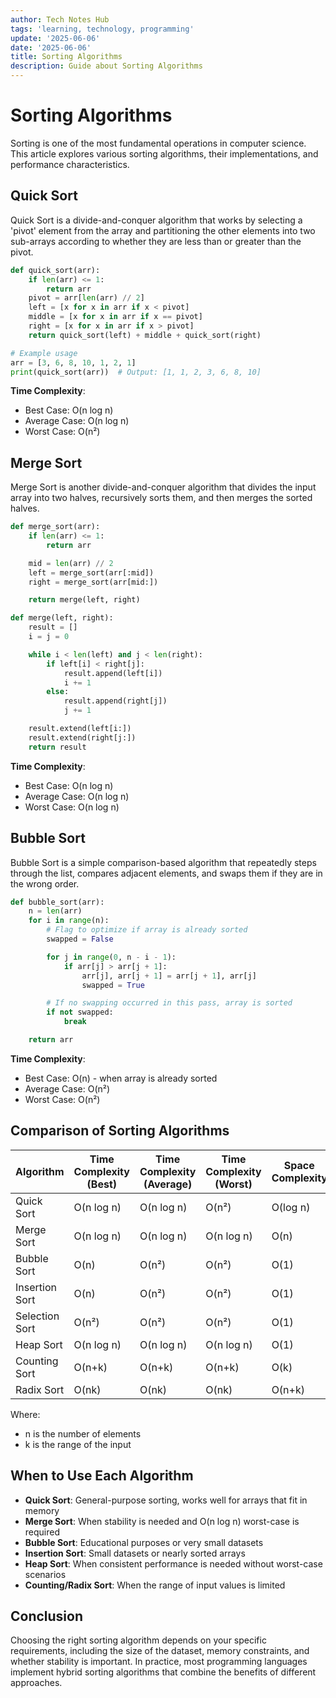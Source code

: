 ```yaml
---
author: Tech Notes Hub
tags: 'learning, technology, programming'
update: '2025-06-06'
date: '2025-06-06'
title: Sorting Algorithms
description: Guide about Sorting Algorithms
---
```

# Sorting Algorithms

Sorting is one of the most fundamental operations in computer science. This article explores various sorting algorithms, their implementations, and performance characteristics.

## Quick Sort

Quick Sort is a divide-and-conquer algorithm that works by selecting a 'pivot' element from the array and partitioning the other elements into two sub-arrays according to whether they are less than or greater than the pivot.

```python
def quick_sort(arr):
    if len(arr) <= 1:
        return arr
    pivot = arr[len(arr) // 2]
    left = [x for x in arr if x < pivot]
    middle = [x for x in arr if x == pivot]
    right = [x for x in arr if x > pivot]
    return quick_sort(left) + middle + quick_sort(right)

# Example usage
arr = [3, 6, 8, 10, 1, 2, 1]
print(quick_sort(arr))  # Output: [1, 1, 2, 3, 6, 8, 10]
```

**Time Complexity**:
- Best Case: O(n log n)
- Average Case: O(n log n)
- Worst Case: O(n²)

## Merge Sort

Merge Sort is another divide-and-conquer algorithm that divides the input array into two halves, recursively sorts them, and then merges the sorted halves.

```python
def merge_sort(arr):
    if len(arr) <= 1:
        return arr

    mid = len(arr) // 2
    left = merge_sort(arr[:mid])
    right = merge_sort(arr[mid:])

    return merge(left, right)

def merge(left, right):
    result = []
    i = j = 0

    while i < len(left) and j < len(right):
        if left[i] < right[j]:
            result.append(left[i])
            i += 1
        else:
            result.append(right[j])
            j += 1

    result.extend(left[i:])
    result.extend(right[j:])
    return result
```

**Time Complexity**:
- Best Case: O(n log n)
- Average Case: O(n log n)
- Worst Case: O(n log n)

## Bubble Sort

Bubble Sort is a simple comparison-based algorithm that repeatedly steps through the list, compares adjacent elements, and swaps them if they are in the wrong order.

```python
def bubble_sort(arr):
    n = len(arr)
    for i in range(n):
        # Flag to optimize if array is already sorted
        swapped = False

        for j in range(0, n - i - 1):
            if arr[j] > arr[j + 1]:
                arr[j], arr[j + 1] = arr[j + 1], arr[j]
                swapped = True

        # If no swapping occurred in this pass, array is sorted
        if not swapped:
            break

    return arr
```

**Time Complexity**:
- Best Case: O(n) - when array is already sorted
- Average Case: O(n²)
- Worst Case: O(n²)

## Comparison of Sorting Algorithms

| Algorithm | Time Complexity (Best) | Time Complexity (Average) | Time Complexity (Worst) | Space Complexity | Stable |
|-----------|------------------------|---------------------------|-------------------------|-----------------|--------|
| Quick Sort | O(n log n) | O(n log n) | O(n²) | O(log n) | No |
| Merge Sort | O(n log n) | O(n log n) | O(n log n) | O(n) | Yes |
| Bubble Sort | O(n) | O(n²) | O(n²) | O(1) | Yes |
| Insertion Sort | O(n) | O(n²) | O(n²) | O(1) | Yes |
| Selection Sort | O(n²) | O(n²) | O(n²) | O(1) | No |
| Heap Sort | O(n log n) | O(n log n) | O(n log n) | O(1) | No |
| Counting Sort | O(n+k) | O(n+k) | O(n+k) | O(k) | Yes |
| Radix Sort | O(nk) | O(nk) | O(nk) | O(n+k) | Yes |

Where:
- n is the number of elements
- k is the range of the input

## When to Use Each Algorithm

- **Quick Sort**: General-purpose sorting, works well for arrays that fit in memory
- **Merge Sort**: When stability is needed and O(n log n) worst-case is required
- **Bubble Sort**: Educational purposes or very small datasets
- **Insertion Sort**: Small datasets or nearly sorted arrays
- **Heap Sort**: When consistent performance is needed without worst-case scenarios
- **Counting/Radix Sort**: When the range of input values is limited

## Conclusion

Choosing the right sorting algorithm depends on your specific requirements, including the size of the dataset, memory constraints, and whether stability is important. In practice, most programming languages implement hybrid sorting algorithms that combine the benefits of different approaches.
